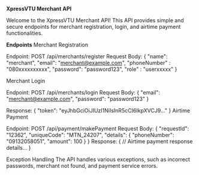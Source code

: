 **XpressVTU Merchant API**

Welcome to the XpressVTU Merchant API! This API provides simple and secure endpoints for merchant registration, login, and airtime payment functionalities.

**Endpoints**
Merchant Registration

Endpoint: POST /api/merchants/register
Request Body:
{
  "name": "merchant",
  "email": "merchant@example.com",
  "phoneNumber" : "080xxxxxxxxxx",
  "password": "password123",
  "role" : "userxxxxx"
}


Merchant Login

Endpoint: POST /api/merchants/login
Request Body:
{
  "email": "merchant@example.com",
  "password": "password123"
}

Response:
{
  "token": "eyJhbGciOiJIUzI1NiIsInR5cCI6IkpXVCJ9..."
}
Airtime Payment

Endpoint: POST /api/payment/makePayment
Request Body:
{
  "requestId": "12362",
  "uniqueCode": "MTN_24207",
  "details": {
      "phoneNumber": "09132058051",
      "amount": 100
  }
}
Response:
{
  // Airtime payment response details...
}

Exception Handling
The API handles various exceptions, such as incorrect passwords, merchant not found, and payment service errors.

